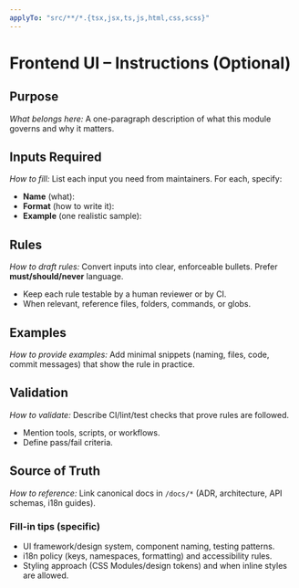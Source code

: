 ```yaml
---
applyTo: "src/**/*.{tsx,jsx,ts,js,html,css,scss}"
---
```


# Frontend UI – Instructions (Optional)

## Purpose
_What belongs here:_ A one-paragraph description of what this module governs and why it matters.

## Inputs Required
_How to fill:_ List each input you need from maintainers. For each, specify:
- **Name** (what):  
- **Format** (how to write it):  
- **Example** (one realistic sample):  

## Rules
_How to draft rules:_ Convert inputs into clear, enforceable bullets. Prefer **must/should/never** language.
- Keep each rule testable by a human reviewer or by CI.
- When relevant, reference files, folders, commands, or globs.

## Examples
_How to provide examples:_ Add minimal snippets (naming, files, code, commit messages) that show the rule in practice.

## Validation
_How to validate:_ Describe CI/lint/test checks that prove rules are followed.
- Mention tools, scripts, or workflows.
- Define pass/fail criteria.

## Source of Truth
_How to reference:_ Link canonical docs in `/docs/*` (ADR, architecture, API schemas, i18n guides).


### Fill-in tips (specific)
- UI framework/design system, component naming, testing patterns.
- i18n policy (keys, namespaces, formatting) and accessibility rules.
- Styling approach (CSS Modules/design tokens) and when inline styles are allowed.

